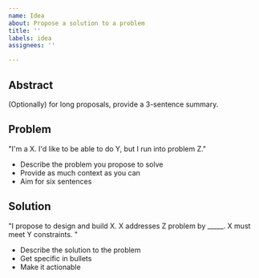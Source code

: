 ```yaml
---
name: Idea
about: Propose a solution to a problem
title: ''
labels: idea
assignees: ''

---
```


## Abstract

(Optionally) for long proposals, provide a 3-sentence summary.

## Problem

"I'm a X. I'd like to be able to do Y, but I run into problem Z."

- Describe the problem you propose to solve
- Provide as much context as you can
- Aim for six sentences

## Solution

"I propose to design and build X. X addresses Z problem by _____. X must meet Y constraints. "

- Describe the solution to the problem
- Get specific in bullets
- Make it actionable
